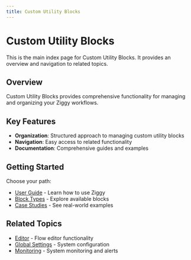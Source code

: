 ```yaml
---
title: Custom Utility Blocks
---
```


# Custom Utility Blocks

This is the main index page for Custom Utility Blocks. It provides an overview and navigation to related topics.

## Overview

Custom Utility Blocks provides comprehensive functionality for managing and organizing your Ziggy workflows.

## Key Features

- **Organization**: Structured approach to managing custom utility blocks
- **Navigation**: Easy access to related functionality
- **Documentation**: Comprehensive guides and examples

## Getting Started

Choose your path:
- [User Guide](/user-guide) - Learn how to use Ziggy
- [Block Types](/block-types) - Explore available blocks
- [Case Studies](/case-studies) - See real-world examples

## Related Topics

- [Editor](/editor) - Flow editor functionality
- [Global Settings](/global-settings) - System configuration
- [Monitoring](/monitoring) - System monitoring and alerts
